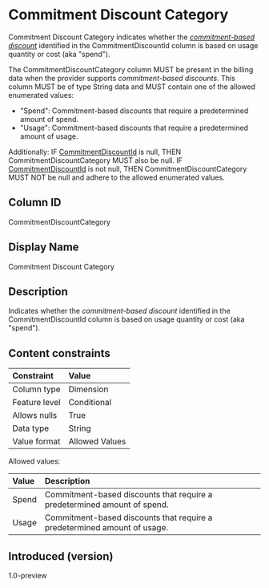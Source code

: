 # Commitment Discount Category

Commitment Discount Category indicates whether the [*commitment-based discount*](#glossary:commitment-based-discount) identified in the CommitmentDiscountId column is based on usage quantity or cost (aka "spend").

The CommitmentDiscountCategory column MUST be present in the billing data when the provider supports *commitment-based discounts*. This column MUST be of type String data and MUST contain one of the allowed enumerated values:
* "Spend": Commitment-based discounts that require a predetermined amount of spend.
* "Usage": Commitment-based discounts that require a predetermined amount of usage.

Additionally:
 IF [CommitmentDiscountId](#commitmentdiscountid) is null, THEN CommitmentDiscountCategory MUST also be null.
 IF [CommitmentDiscountId](#commitmentdiscountid) is not null, THEN CommitmentDiscountCategory MUST NOT be null and adhere to the allowed enumerated values.

## Column ID

CommitmentDiscountCategory

## Display Name

Commitment Discount Category

## Description

Indicates whether the *commitment-based discount* identified in the CommitmentDiscountId column is based on usage quantity or cost (aka "spend").

## Content constraints

|    Constraint   |      Value       |
|:----------------|:-----------------|
| Column type     | Dimension        |
| Feature level   | Conditional      |
| Allows nulls    | True             |
| Data type       | String           |
| Value format    | Allowed Values   |

Allowed values:

| Value   | Description                                                              |
|:--------|:-------------------------------------------------------------------------|
| Spend   | Commitment-based discounts that require a predetermined amount of spend. |
| Usage   | Commitment-based discounts that require a predetermined amount of usage. |

## Introduced (version)

1.0-preview
